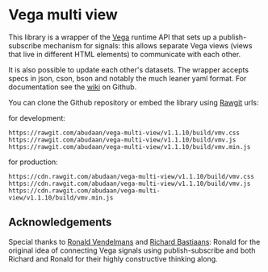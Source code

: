 # Vega multi view

This library is a wrapper of the [Vega](https://github.com/vega/vega) runtime API that sets up a publish-subscribe mechanism for signals: this allows separate Vega views (views that live in different HTML elements) to communicate with each other.

It is also possible to update each other's datasets. The wrapper accepts specs in json, cson, bson and notably the much leaner yaml format. For documentation see the [wiki](https://github.com/abudaan/vega-multi-view/wiki) on Github.

You can clone the Github repository or embed the library using [Rawgit](https://rawgit.com/) urls:

for development:
```
https://rawgit.com/abudaan/vega-multi-view/v1.1.10/build/vmv.css
https://rawgit.com/abudaan/vega-multi-view/v1.1.10/build/vmv.js
https://rawgit.com/abudaan/vega-multi-view/v1.1.10/build/vmv.min.js
```
for production:
```
https://cdn.rawgit.com/abudaan/vega-multi-view/v1.1.10/build/vmv.css
https://cdn.rawgit.com/abudaan/vega-multi-view/v1.1.10/build/vmv.js
https://cdn.rawgit.com/abudaan/vega-multi-view/v1.1.10/build/vmv.min.js
```

## Acknowledgements

Special thanks to [Ronald Vendelmans](https://vendel.home.xs4all.nl/) and [Richard Bastiaans](https://ministryofdata.nl/): Ronald for the original idea of connecting Vega signals using publish-subscribe and both Richard and Ronald for their highly constructive thinking along.